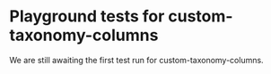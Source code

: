 # Playground tests for custom-taxonomy-columns
We are still awaiting the first test run for custom-taxonomy-columns.
